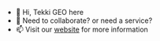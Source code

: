 - 👋 Hi, Tekki GEO here
- 💞️ Need to collaborate? or need a service?
- 📫 Visit our [website](https://sites.google.com/view/tekkigeo) for more information

<!---
tekkigeo/tekkigeo is a ✨ special ✨ repository because its `README.md` (this file) appears on your GitHub profile.
You can click the Preview link to take a look at your changes.
--->
